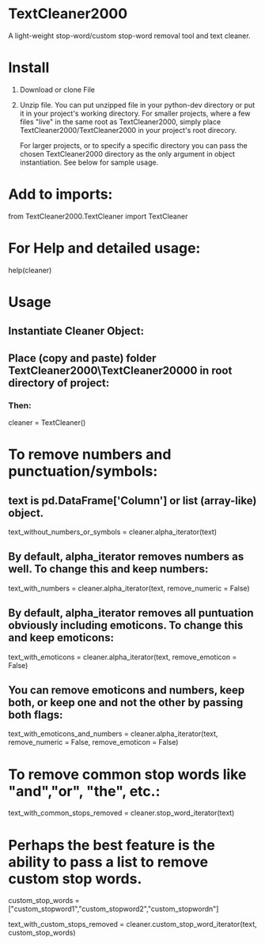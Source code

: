 # TextCleaner2000
A light-weight stop-word/custom stop-word removal tool and text cleaner.

# Install
1) Download or clone File
2) Unzip file. You can put unzipped file in your python-dev directory or put it in your project's working directory. 
   For smaller projects, where a few files "live" in the same root as TextCleaner2000, simply place 
   TextCleaner2000/TextCleaner2000 in your project's root direcory.
   
   For larger projects, or to specify a specific directory you can pass the chosen TextCleaner2000 directory as the only 
   argument in object instantiation. See below for sample usage.

# Add to imports:

from  TextCleaner2000.TextCleaner import TextCleaner

# For Help and detailed usage:
help(cleaner)

# Usage
## Instantiate Cleaner Object:
## Place (copy and paste) folder TextCleaner2000\TextCleaner20000 in root directory of project:
### Then:
cleaner = TextCleaner()

# To remove numbers and punctuation/symbols:
## text is pd.DataFrame['Column'] or list (array-like) object.

text_without_numbers_or_symbols = cleaner.alpha_iterator(text)

## By default, alpha_iterator removes numbers as well. To change this and keep numbers:
text_with_numbers = cleaner.alpha_iterator(text, remove_numeric = False)

## By default, alpha_iterator removes all puntuation obviously including emoticons. To change this and keep emoticons:
text_with_emoticons = cleaner.alpha_iterator(text, remove_emoticon = False)

## You can remove emoticons and numbers, keep both, or keep one and not the other by passing both flags:
text_with_emoticons_and_numbers = cleaner.alpha_iterator(text, remove_numeric = False, remove_emoticon = False)

# To remove common stop words like "and","or", "the", etc.:
text_with_common_stops_removed = cleaner.stop_word_iterator(text)

# Perhaps the best feature is the ability to pass a list to remove custom stop words.

custom_stop_words =["custom_stopword1","custom_stopword2","custom_stopwordn"]

text_with_custom_stops_removed  = cleaner.custom_stop_word_iterator(text, custom_stop_words)
